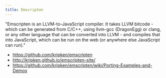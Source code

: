 ```yaml
---
title: Emscripten
---
```

"Emscripten is an LLVM-to-JavaScript compiler. It takes LLVM bitcode - which can be generated from C/C++, using llvm-gcc (DragonEgg) or clang, or any other language that can be converted into LLVM - and compiles that into JavaScript, which can be run on the web (or anywhere else JavaScript can run)."

* https://github.com/kripken/emscripten
* http://kripken.github.io/emscripten-site/
* https://github.com/kripken/emscripten/wiki/Porting-Examples-and-Demos
